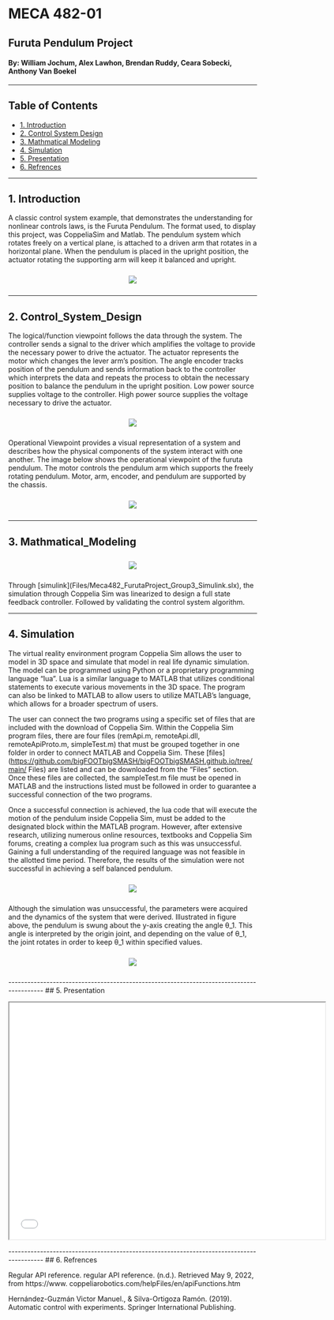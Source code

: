 # MECA 482-01 
  
##  Furuta Pendulum Project
  
####  By: William Jochum, Alex Lawhon, Brendan Ruddy, Ceara Sobecki, Anthony Van Boekel
-----------------------------------------------------------------------------------------
## Table of Contents
- [1. Introduction](#1-Introduction)
- [2. Control System Design](#2-Control_System_Design)
- [3. Mathmatical Modeling](#3-Mathmatical_Modeling)
- [4. Simulation](#4-Simulation)
- [5. Presentation](#5-Presentation)
- [6. Refrences](#6-Refrences)

-----------------------------------------------------------------------------------------
## 1. Introduction

A classic control system example, that demonstrates the understanding for nonlinear controls laws, is the 
Furuta Pendulum.
The format used, to display this project, was CoppeliaSim and Matlab. The pendulum system which rotates 
freely on a vertical plane, is attached to a driven arm that rotates in a horizontal plane. When the 
pendulum is placed in the upright position, the actuator rotating the supporting arm will keep it 
balanced and upright. 


<p align = "center">
  <img src = "Images/Capabilities_Database.PNG" style="margin:10px 10px">
</p>

-----------------------------------------------------------------------------------------
## 2. Control_System_Design

The logical/function viewpoint follows the data through the system. The controller sends a signal to the 
driver which amplifies the voltage to provide the necessary power to drive the actuator. The actuator 
represents the motor which changes the lever arm’s position. The angle encoder tracks position of the 
pendulum and sends information back to the controller which interprets the data and repeats the process 
to obtain the necessary position to balance the pendulum in the upright position. Low power source 
supplies voltage to the controller. High power source supplies the voltage necessary to drive the 
actuator.


<p align = "center">
  <img src = "Images/Logical.png" style="margin:10px 10px">
</p>

Operational Viewpoint provides a visual representation of a system and describes how the physical 
components of the system interact with one another. The image below shows the operational viewpoint of 
the furuta pendulum. The motor controls the pendulum arm which supports the freely rotating pendulum. 
Motor, arm, encoder, and pendulum are supported by the chassis.

<p align = "center">
  <img src = "Images/Operational.png" style="margin:10px 10px">
</p>

-----------------------------------------------------------------------------------------
## 3. Mathmatical_Modeling

<p align = "center">
  <img src = "Images/Meca482_Simulink.png" style="margin:10px 10px">
</p>
Through [simulink](Files/Meca482_FurutaProject_Group3_Simulink.slx), the simulation through Coppelia Sim 
was linearized to design a full state feedback controller. Followed by validating the control system 
algorithm.

 

-----------------------------------------------------------------------------------------
## 4. Simulation

The virtual reality environment program Coppelia Sim allows the user to model in 3D space and simulate 
that model in real life dynamic simulation. The model can be programmed using Python or a proprietary 
programming language “lua”. Lua is a similar language to MATLAB that utilizes conditional statements to 
execute various movements in the 3D space. The program can also be linked to MATLAB to allow users to 
utilize MATLAB’s language, which allows for a broader spectrum of users. 

The user can connect the two programs using a specific set of  files that are included with the download 
of Coppelia Sim. Within the Coppelia Sim program files, there are four files (remApi.m, remoteApi.dll, 
remoteApiProto.m, simpleTest.m) that must be grouped together in one folder in order to connect MATLAB 
and Coppelia Sim. These [files](https://github.com/bigFOOTbigSMASH/bigFOOTbigSMASH.github.io/tree/main/
Files) are listed and can be downloaded from the “Files” section. Once these files are collected, the 
sampleTest.m file must be opened in MATLAB and the instructions listed must be followed in order to 
guarantee a successful connection of the two programs. 

Once a successful connection is achieved, the lua code that will execute the motion of the pendulum 
inside Coppelia Sim, must be added to the designated block within the MATLAB program. However, after 
extensive research, utilizing numerous online resources, textbooks and Coppelia Sim forums, creating a 
complex lua program such as this was unsuccessful. Gaining a full understanding of the required language 
was not feasible in the allotted time period. Therefore, the results of the simulation were not 
successful in achieving a self balanced pendulum.

<p align = "center">
  <img src = "Images/FBD_Furuta.png" style="margin:10px 10px">
</p>

Although the simulation was unsuccessful, the parameters were acquired and the dynamics of the system 
that were derived. Illustrated in figure above, the pendulum is swung about the y-axis creating the angle 
θ_1. This angle is interpreted by the origin joint, and depending on the value of θ_1, the joint rotates 
in order to keep θ_1 within specified values. 


<p align = "center">
  <img src = "Images/Matlab_results.png" style="margin:10px 10px">
</p>
-----------------------------------------------------------------------------------------
## 5. Presentation

<p align = "center">
  <iframe src="presentation/Furuta Pendulum Sim.mp4" width="640" height="480" allow="autoplay"> </iframe>
</p>
-----------------------------------------------------------------------------------------
## 6. Refrences
 
Regular API reference. regular API reference. (n.d.). Retrieved May 9, 2022, from https://www.
coppeliarobotics.com/helpFiles/en/apiFunctions.htm 

Hernández-Guzmán Victor Manuel., & Silva-Ortigoza Ramón. (2019). Automatic control with experiments. 
Springer International Publishing. 
